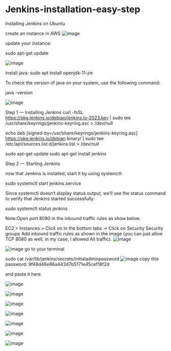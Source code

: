 # Jenkins-installation-easy-step
Installing Jenkins on Ubuntu

create an instance in AWS
![image](https://user-images.githubusercontent.com/114645192/232275131-1a95aeef-3d6b-462d-88f8-d4bd46966dce.png)

update your instance:

sudo apt-get update

![image](https://user-images.githubusercontent.com/114645192/232275164-e10499b5-8988-44ca-8b43-4e77e51c1d6a.png)

install java:
sudo apt install openjdk-11-jre

To check the version of java on your system, use the following command:

java -version

![image](https://user-images.githubusercontent.com/114645192/232275191-b518120d-6b9a-4087-b016-6b0f64ff20f0.png)

Step 1 — Installing Jenkins
curl -fsSL https://pkg.jenkins.io/debian/jenkins.io-2023.key | sudo tee \
  /usr/share/keyrings/jenkins-keyring.asc > /dev/null
  
  
echo deb [signed-by=/usr/share/keyrings/jenkins-keyring.asc] \
  https://pkg.jenkins.io/debian binary/ | sudo tee \
  /etc/apt/sources.list.d/jenkins.list > /dev/null
  
sudo apt-get update
sudo apt-get install jenkins

Step 2 — Starting Jenkins

now that Jenkins is installed, start it by using systemctl:

sudo systemctl start jenkins.service

Since systemctl doesn’t display status output, we’ll use the status command to verify that Jenkins started successfully:

sudo systemctl status jenkins

Note:Open port 8080 in the inbound traffic rules as show below.

EC2 > Instances > Click on
In the bottom tabs -> Click on Security
Security groups
Add inbound traffic rules as shown in the image (you can just allow TCP 8080 as well, in my case, I allowed All traffic).
![image](https://user-images.githubusercontent.com/114645192/232275292-48aaa1c8-5509-43d8-9b70-cdb6d0d2dcbb.png)


![image](https://user-images.githubusercontent.com/114645192/232275392-92b15b0d-82cc-4d0d-8f74-c80915ae36df.png)
go to your terminal

sudo cat /var/lib/jenkins/secrets/initialadminpassword
![image](https://user-images.githubusercontent.com/114645192/232275469-18343b8c-512e-4f10-8d36-c59308664530.png)
copy this password: 9f48d46e86a443d7b5171e45cef18f2d

and paste it here.

![image](https://user-images.githubusercontent.com/114645192/232275569-877b8354-d39d-4f6d-9a26-0721fa35bbd8.png)

![image](https://user-images.githubusercontent.com/114645192/232275602-a87c85e2-cb60-4712-8422-acc10140ef71.png)

![image](https://user-images.githubusercontent.com/114645192/232275639-25f8b6a0-5b04-4b16-91d6-64af385dd946.png)

![image](https://user-images.githubusercontent.com/114645192/232275672-c1488e0c-a553-4384-8468-00a293b56ab8.png)

![image](https://user-images.githubusercontent.com/114645192/232275698-2e857620-5ece-49f1-be9d-60b18e36660b.png)

![image](https://user-images.githubusercontent.com/114645192/232275725-082dfae9-e986-4da0-9bec-fec1338cff8e.png)

![image](https://user-images.githubusercontent.com/114645192/232275766-45688ad2-a67f-4d98-9682-a6d8055027bb.png)
